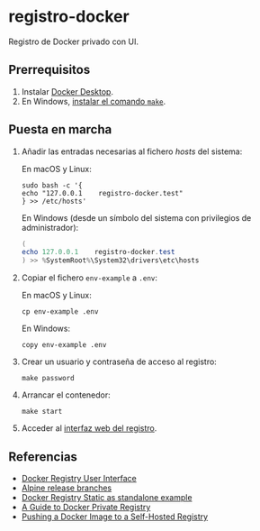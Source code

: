 # registro-docker

Registro de Docker privado con UI.

## Prerrequisitos

1. Instalar [Docker Desktop](https://www.docker.com/products/docker-desktop/).
2. En Windows, [instalar el comando `make`](https://github.com/ijaureguialzo/make-scoop-windows/blob/master/README.md).

## Puesta en marcha

1. Añadir las entradas necesarias al fichero _hosts_ del sistema:

   En macOS y Linux:

   ```shell
   sudo bash -c '{
   echo "127.0.0.1    registro-docker.test"
   } >> /etc/hosts'
   ```

   En Windows (desde un símbolo del sistema con privilegios de administrador):

   ```powershell
   (
   echo 127.0.0.1    registro-docker.test
   ) >> %SystemRoot%\System32\drivers\etc\hosts
   ```

2. Copiar el fichero `env-example` a `.env`:

   En macOS y Linux:

   ```shell
   cp env-example .env
   ```

   En Windows:

   ```shell
   copy env-example .env
   ```

3. Crear un usuario y contraseña de acceso al registro:

    ```shell
    make password
    ```

4. Arrancar el contenedor:

    ```shell
    make start
    ```

5. Acceder al [interfaz web del registro](https://registro-docker.test).

## Referencias

- [Docker Registry User Interface](https://joxit.dev/docker-registry-ui/)
- [Alpine release branches](https://alpinelinux.org/releases/)
- [Docker Registry Static as standalone example](https://github.com/Joxit/docker-registry-ui/tree/main/examples/ui-as-standalone)
- [A Guide to Docker Private Registry](https://www.baeldung.com/ops/docker-private-registry)
- [Pushing a Docker Image to a Self-Hosted Registry](https://www.baeldung.com/ops/docker-push-image-self-hosted-registry)
